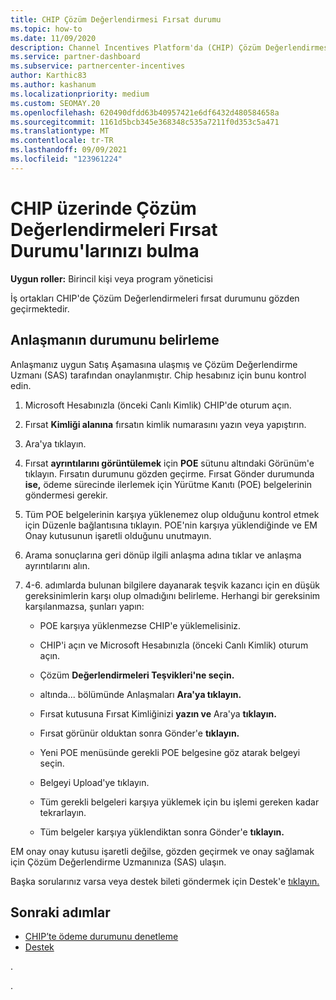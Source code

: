 ```yaml
---
title: CHIP Çözüm Değerlendirmesi Fırsat durumu
ms.topic: how-to
ms.date: 11/09/2020
description: Channel Incentives Platform'da (CHIP) Çözüm Değerlendirmesi fırsat durumunu nasıl bulasınız?
ms.service: partner-dashboard
ms.subservice: partnercenter-incentives
author: Karthic83
ms.author: kashanum
ms.localizationpriority: medium
ms.custom: SEOMAY.20
ms.openlocfilehash: 620490dfdd63b40957421e6df6432d480584658a
ms.sourcegitcommit: 1161d5bcb345e368348c535a7211f0d353c5a471
ms.translationtype: MT
ms.contentlocale: tr-TR
ms.lasthandoff: 09/09/2021
ms.locfileid: "123961224"
---
```

# <a name="find-your-solution-assessments-opportunity-status-on-chip"></a>CHIP üzerinde Çözüm Değerlendirmeleri Fırsat Durumu'larınızı bulma

**Uygun roller:** Birincil kişi veya program yöneticisi

İş ortakları CHIP'de Çözüm Değerlendirmeleri fırsat durumunu gözden geçirmektedir.

## <a name="determine-the-status-of-your-deal"></a>Anlaşmanın durumunu belirleme

Anlaşmanız uygun Satış Aşamasına ulaşmış ve Çözüm Değerlendirme Uzmanı (SAS) tarafından onaylanmıştır. Chip hesabınız için bunu kontrol edin.

1. Microsoft Hesabınızla (önceki Canlı Kimlik) CHIP'de oturum açın.
1. Fırsat **Kimliği alanına** fırsatın kimlik numarasını yazın veya yapıştırın.
3. Ara'ya tıklayın.

1. Fırsat **ayrıntılarını görüntülemek** için **POE** sütunu altındaki Görünüm'e tıklayın. Fırsatın durumunu gözden geçirme. Fırsat Gönder durumunda **ise,** ödeme sürecinde ilerlemek için Yürütme Kanıtı (POE) belgelerinin göndermesi gerekir.
 
1. Tüm POE belgelerinin karşıya yüklenemez olup olduğunu kontrol etmek için Düzenle bağlantısına tıklayın. POE'nin karşıya yüklendiğinde ve EM Onay kutusunun işaretli olduğunu unutmayın.
 
1. Arama sonuçlarına geri dönüp ilgili anlaşma adına tıklar ve anlaşma ayrıntılarını alın. 

1. 4-6. adımlarda bulunan bilgilere dayanarak teşvik kazancı için en düşük gereksinimlerin karşı olup olmadığını belirleme. Herhangi bir gereksinim karşılanmazsa, şunları yapın:
 
     - POE karşıya yüklenmezse CHIP'e yüklemelisiniz.
 
     - CHIP'i açın ve Microsoft Hesabınızla (önceki Canlı Kimlik) oturum açın.
 
     - Çözüm **Değerlendirmeleri Teşvikleri'ne seçin.**

     - altında...  bölümünde Anlaşmaları **Ara'ya tıklayın.**

     - Fırsat kutusuna Fırsat Kimliğinizi **yazın ve** Ara'ya **tıklayın.**

     - Fırsat görünür olduktan sonra Gönder'e **tıklayın.**
  
     - Yeni POE menüsünde gerekli POE belgesine göz atarak belgeyi seçin.

     - Belgeyi Upload'ye tıklayın.

     - Tüm gerekli belgeleri karşıya yüklemek için bu işlemi gereken kadar tekrarlayın.

     - Tüm belgeler karşıya yüklendiktan sonra Gönder'e **tıklayın.**

EM onay onay kutusu işaretli değilse, gözden geçirmek ve onay sağlamak için Çözüm Değerlendirme Uzmanınıza (SAS) ulaşın.
 
Başka sorularınız varsa veya destek bileti göndermek için Destek'e [tıklayın.](report-problems-with-partner-center.md)

## <a name="next-steps"></a>Sonraki adımlar

- [CHIP’te ödeme durumunu denetleme](chip-payment-status.md)
- [Destek](report-problems-with-partner-center.md)

.




.





